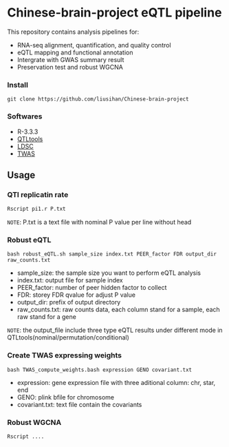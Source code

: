 Chinese-brain-project eQTL pipeline
====

This repository contains analysis pipelines for:<br>
  * RNA-seq alignment, quantification, and quality control<br>
  * eQTL mapping and functional annotation<br>
  * Intergrate with GWAS summary result<br>
  * Preservation test and robust WGCNA<br>


### Install
```Linux
git clone https://github.com/liusihan/Chinese-brain-project
```

### Softwares
  * R-3.3.3
  * [QTLtools](https://qtltools.github.io/qtltools/)
  * [LDSC](https://github.com/bulik/ldsc)
  * [TWAS](http://gusevlab.org/projects/fusion/#jointconditional-tests-and-plots)



## Usage

### QTl replicatin rate
```R
Rscript pi1.r P.txt
```

`NOTE`: P.txt is a text file with nominal P value per line without head


### Robust eQTL
```Linux
bash robust_eQTL.sh sample_size index.txt PEER_factor FDR output_dir raw_counts.txt
```
* sample_size: the sample size you want to perform eQTL analysis
* index.txt: output file for sample index
* PEER_factor: number of peer hidden factor to collect
* FDR: storey FDR qvalue for adjust P value
* output_dir: prefix of output directory
* raw_counts.txt: raw counts data, each column stand for a sample, each raw stand for a gene

`NOTE`: the output_file include three type eQTL results under different mode in QTLtools(nominal/permutation/conditional)

### Create TWAS expressing weights
```Linux
bash TWAS_compute_weights.bash expression GENO covariant.txt
```
* expression: gene expression file with three aditional column: chr, star, end
* GENO: plink bfile for chromosome
* covariant.txt: text file contain the covariants
  
### Robust WGCNA
```R
Rscript ....
```
